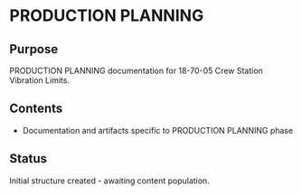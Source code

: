 # PRODUCTION PLANNING

## Purpose
PRODUCTION PLANNING documentation for 18-70-05 Crew Station Vibration Limits.

## Contents
- Documentation and artifacts specific to PRODUCTION PLANNING phase

## Status
Initial structure created - awaiting content population.
